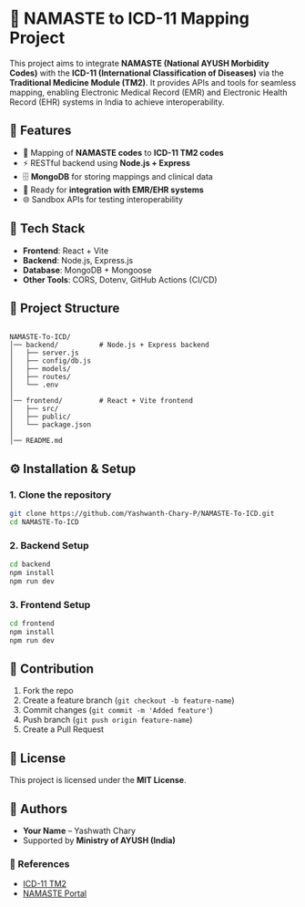 # 🧾 NAMASTE to ICD-11 Mapping Project
This project aims to integrate **NAMASTE (National AYUSH Morbidity Codes)** with the **ICD-11 (International Classification of Diseases)** via the **Traditional Medicine Module (TM2)**. It provides APIs and tools for seamless mapping, enabling Electronic Medical Record (EMR) and Electronic Health Record (EHR) systems in India to achieve interoperability.
## 📌 Features
- 🔗 Mapping of **NAMASTE codes** to **ICD-11 TM2 codes**
- ⚡ RESTful backend using **Node.js + Express**
- 🗄️ **MongoDB** for storing mappings and clinical data
- 🔐 Ready for **integration with EMR/EHR systems**
- 🌐 Sandbox APIs for testing interoperability
## 🚀 Tech Stack
- **Frontend**: React + Vite  
- **Backend**: Node.js, Express.js  
- **Database**: MongoDB + Mongoose  
- **Other Tools**: CORS, Dotenv, GitHub Actions (CI/CD)  
## 📂 Project Structure
```

NAMASTE-To-ICD/
│── backend/          # Node.js + Express backend
│   ├── server.js
│   ├── config/db.js
│   ├── models/
│   ├── routes/
│   └── .env
│
│── frontend/         # React + Vite frontend
│   ├── src/
│   ├── public/
│   └── package.json
│
│── README.md

````
## ⚙️ Installation & Setup
### 1. Clone the repository
```bash
git clone https://github.com/Yashwanth-Chary-P/NAMASTE-To-ICD.git
cd NAMASTE-To-ICD
````

### 2. Backend Setup

```bash
cd backend
npm install
npm run dev
```

### 3. Frontend Setup

```bash
cd frontend
npm install
npm run dev
```



## 🤝 Contribution

1. Fork the repo
2. Create a feature branch (`git checkout -b feature-name`)
3. Commit changes (`git commit -m 'Added feature'`)
4. Push branch (`git push origin feature-name`)
5. Create a Pull Request

## 📜 License

This project is licensed under the **MIT License**.

## 👥 Authors

* **Your Name** – Yashwath Chary
* Supported by **Ministry of AYUSH (India)**

### 📌 References

* [ICD-11 TM2](https://icd.who.int/dev11/l-m/en)
* [NAMASTE Portal](https://namstp.ayush.gov.in/#/namcCode)


 
